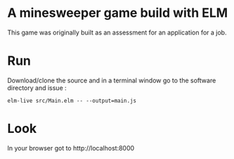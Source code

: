 
# A minesweeper game build with ELM
This game was originally built as an assessment for an application for a job.

# Run
Download/clone the source and in a terminal window go to the software directory and issue :

```elm-live src/Main.elm -- --output=main.js```

# Look
In your browser got to http://localhost:8000

